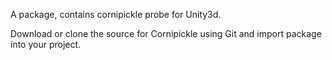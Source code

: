 A package, contains cornipickle probe for Unity3d.

Download or clone the source for Cornipickle using Git and import package into your project.
